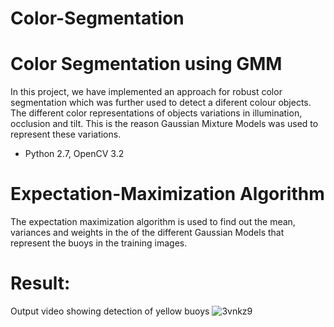 # Color-Segmentation
Color Segmentation using GMM
============================

In this project, we have implemented an approach for robust color segmentation which was further used to detect a diferent colour objects. The different color representations of objects variations in illumination, occlusion and tilt. This is the reason Gaussian Mixture Models was used to represent these variations.

* Python 2.7, OpenCV 3.2

# Expectation-Maximization Algorithm
The expectation maximization algorithm is used to find out the mean, variances and weights in the of the different Gaussian Models that represent the buoys in the training images.

# Result:


Output video showing detection of yellow buoys 
![3vnkz9](https://user-images.githubusercontent.com/55011289/78615701-3a535000-7840-11ea-8ae6-ae6d87a3639f.gif)
